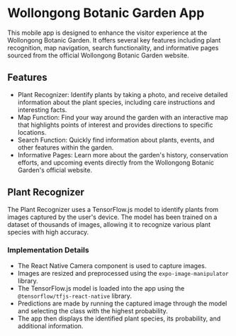 # Wollongong Botanic Garden App

This mobile app is designed to enhance the visitor experience at the Wollongong Botanic Garden. It offers several key features including plant recognition, map navigation, search functionality, and informative pages sourced from the official Wollongong Botanic Garden website.

## Features

- Plant Recognizer: Identify plants by taking a photo, and receive detailed information about the plant species, including care instructions and interesting facts.
- Map Function: Find your way around the garden with an interactive map that highlights points of interest and provides directions to specific locations.
- Search Function: Quickly find information about plants, events, and other features within the garden.
- Informative Pages: Learn more about the garden's history, conservation efforts, and upcoming events directly from the Wollongong Botanic Garden's official website.

## Plant Recognizer

The Plant Recognizer uses a TensorFlow.js model to identify plants from images captured by the user's device. The model has been trained on a dataset of thousands of images, allowing it to recognize various plant species with high accuracy.

### Implementation Details

- The React Native Camera component is used to capture images.
- Images are resized and preprocessed using the `expo-image-manipulator` library.
- The TensorFlow.js model is loaded into the app using the `@tensorflow/tfjs-react-native` library.
- Predictions are made by running the captured image through the model and selecting the class with the highest probability.
- The app then displays the identified plant species, its probability, and additional information.
